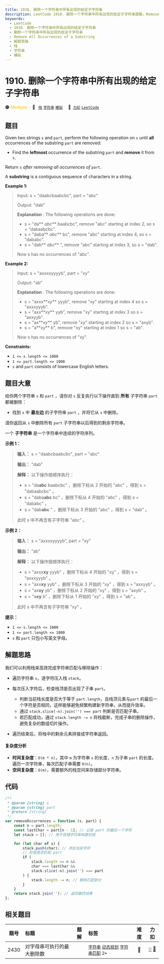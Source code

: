 ```yaml
---
title: 1910. 删除一个字符串中所有出现的给定子字符串
description: LeetCode 1910. 删除一个字符串中所有出现的给定子字符串题解，Remove All Occurrences of a Substring，包含解题思路、复杂度分析以及完整的 JavaScript 代码实现。
keywords:
  - LeetCode
  - 1910. 删除一个字符串中所有出现的给定子字符串
  - 删除一个字符串中所有出现的给定子字符串
  - Remove All Occurrences of a Substring
  - 解题思路
  - 栈
  - 字符串
  - 模拟
---
```


# 1910. 删除一个字符串中所有出现的给定子字符串

🟠 <font color=#ffb800>Medium</font>&emsp; 🔖&ensp; [`栈`](/tag/stack.md) [`字符串`](/tag/string.md) [`模拟`](/tag/simulation.md)&emsp; 🔗&ensp;[`力扣`](https://leetcode.cn/problems/remove-all-occurrences-of-a-substring) [`LeetCode`](https://leetcode.com/problems/remove-all-occurrences-of-a-substring)

## 题目

Given two strings `s` and `part`, perform the following operation on `s` until
**all** occurrences of the substring `part` are removed:

- Find the **leftmost** occurrence of the substring `part` and **remove** it from `s`.

Return `s` _after removing all occurrences of_ `part`.

A **substring** is a contiguous sequence of characters in a string.

**Example 1:**

> Input: s = "daabcbaabcbc", part = "abc"
>
> Output: "dab"
>
> **Explanation** : The following operations are done:
>
> - s = "da** _abc_** baabcbc", remove "abc" starting at index 2, so s = "dabaabcbc".
> - s = "daba** _abc_** bc", remove "abc" starting at index 4, so s = "dababc".
> - s = "dab** _abc_** ", remove "abc" starting at index 3, so s = "dab".
>
> Now s has no occurrences of "abc".

**Example 2:**

> Input: s = "axxxxyyyyb", part = "xy"
>
> Output: "ab"
>
> **Explanation** : The following operations are done:
>
> - s = "axxx**_xy_** yyyb", remove "xy" starting at index 4 so s = "axxxyyyb".
> - s = "axx**_xy_** yyb", remove "xy" starting at index 3 so s = "axxyyb".
> - s = "ax**_xy_** yb", remove "xy" starting at index 2 so s = "axyb".
> - s = "a**_xy_** b", remove "xy" starting at index 1 so s = "ab".
>
> Now s has no occurrences of "xy".

**Constraints:**

- `1 <= s.length <= 1000`
- `1 <= part.length <= 1000`
- `s`​​​​​​ and `part` consists of lowercase English letters.

## 题目大意

给你两个字符串 `s` 和 `part` ，请你对 `s` 反复执行以下操作直到 **所有** 子字符串 `part` 都被删除：

- 找到 `s` 中 **最左边** 的子字符串 `part` ，并将它从 `s` 中删除。

请你返回从 `s` 中删除所有 `part` 子字符串以后得到的剩余字符串。

一个 **子字符串** 是一个字符串中连续的字符序列。

**示例 1：**

> **输入：** s = "daabcbaabcbc", part = "abc"
>
> **输出：** "dab"
>
> **解释：** 以下操作按顺序执行：
>
> - s = "da**abc** baabcbc" ，删除下标从 2 开始的 "abc" ，得到 s = "dabaabcbc" 。
> - s = "daba**abc** bc" ，删除下标从 4 开始的 "abc" ，得到 s = "dababc" 。
> - s = "dab**abc** " ，删除下标从 3 开始的 "abc" ，得到 s = "dab" 。
>
> 此时 s 中不再含有子字符串 "abc" 。

**示例 2：**

> **输入：** s = "axxxxyyyyb", part = "xy"
>
> **输出：** "ab"
>
> **解释：** 以下操作按顺序执行：
>
> - s = "axxx**xy** yyyb" ，删除下标从 4 开始的 "xy" ，得到 s = "axxxyyyb" 。
> - s = "axx**xy** yyb" ，删除下标从 3 开始的 "xy" ，得到 s = "axxyyb" 。
> - s = "ax**xy** yb" ，删除下标从 2 开始的 "xy" ，得到 s = "axyb" 。
> - s = "a**xy** b" ，删除下标从 1 开始的 "xy" ，得到 s = "ab" 。
>
> 此时 s 中不再含有子字符串 "xy" 。

**提示：**

- `1 <= s.length <= 1000`
- `1 <= part.length <= 1000`
- `s`​​​​​​ 和 `part` 只包小写英文字母。

## 解题思路

我们可以利用栈来高效完成字符串匹配与移除操作：

- 遍历字符串 `s`，逐字符压入栈 `stack`。
- 每次压入字符后，检查栈顶是否出现了子串 `part`。

  - 判断当前栈长度是否大于等于 `part.length`，且栈顶元素与`part` 的最后一个字符是否相同，这样能够避免频繁构建新字符串，从而提升效率。
  - 通过 `stack.slice(-n).join('') === part` 判断是否匹配子串。
  - 若匹配成功，通过 `stack.length -= n` 将栈截断，完成子串的删除操作，避免复杂的数组切片操作。

- 遍历结束后，将栈中的剩余元素拼接成字符串返回。

#### 复杂度分析

- **时间复杂度**：`O(m * n)`，其中 `m` 为字符串 `s` 的长度，`n` 为子串 `part` 的长度。遍历一次字符串，每次匹配子串需要 `O(n)`。
- **空间复杂度**：`O(m)`，需要额外的栈空间来存储部分字符串。

## 代码

```javascript
/**
 * @param {string} s
 * @param {string} part
 * @return {string}
 */
var removeOccurrences = function (s, part) {
	const n = part.length;
	const lastChar = part[n - 1]; // 记录 part 的最后一个字符
	let stack = []; // 用于存储字符串构建的栈

	for (let char of s) {
		stack.push(char); // 添加当前字符
		// 检查是否匹配 part
		if (
			stack.length >= n &&
			char === lastChar &&
			stack.slice(-n).join('') === part
		) {
			stack.length -= n; // 删除匹配部分
		}
	}
	return stack.join(''); // 返回最终结果
};
```

## 相关题目

<!-- prettier-ignore -->
| 题号 | 标题 | 题解 | 标签 | 难度 | 力扣 |
| :------: | :------ | :------: | :------ | :------: | :------: |
| 2430 | 对字母串可执行的最大删除数 |  |  [`字符串`](/tag/string.md) [`动态规划`](/tag/dynamic-programming.md) [`字符串匹配`](/tag/string-matching.md) `2+` | 🔴 | [🀄️](https://leetcode.cn/problems/maximum-deletions-on-a-string) [🔗](https://leetcode.com/problems/maximum-deletions-on-a-string) |